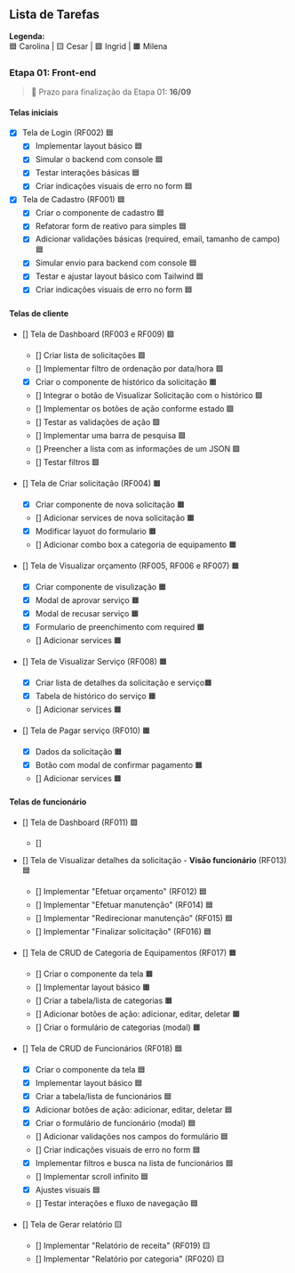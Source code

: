 ## Lista de Tarefas

**Legenda:**  
🟦 Carolina | 🟨 Cesar | 🟩 Ingrid | 🟧 Milena 

### Etapa 01: Front-end 

> 📅 Prazo para finalização da Etapa 01: **16/09**

#### Telas iniciais
- [x] Tela de Login (RF002) 🟦
  - [x] Implementar layout básico 🟦
  - [x] Simular o backend com console 🟦
  - [x] Testar interações básicas 🟦
  - [x] Criar indicações visuais de erro no form 🟦

- [x] Tela de Cadastro (RF001) 🟦
  - [x] Criar o componente de cadastro 🟦
  - [x] Refatorar form de reativo para simples 🟦
  - [x] Adicionar validações básicas (required, email, tamanho de campo) 🟦
  - [x] Simular envio para backend com console 🟦
  - [x] Testar e ajustar layout básico com Tailwind 🟦
  - [x] Criar indicações visuais de erro no form 🟦

#### Telas de cliente
- [] Tela de Dashboard (RF003 e RF009) 🟩
  - [] Criar lista de solicitações 🟩
  - [] Implementar filtro de ordenação por data/hora 🟩
  - [x] Criar o componente de histórico da solicitação 🟧
  - [] Integrar o botão de Visualizar Solicitação com o histórico 🟩
  - [] Implementar os botões de ação conforme estado  🟩
  - [] Testar as validações de ação  🟩
  - [] Implementar uma barra de pesquisa  🟩
  - [] Preencher a lista com as informações de um JSON  🟩
  - [] Testar filtros  🟩

- [] Tela de Criar solicitação (RF004) 🟧
  - [x] Criar componente de nova solicitação 🟧
  - [] Adicionar services de nova solicitação 🟧
  - [x] Modificar layuot do formulario 🟧
  - [] Adicionar combo box a categoria de equipamento 🟧

- [] Tela de Visualizar orçamento (RF005, RF006 e RF007) 🟧
  - [x] Criar componente de visulização 🟧
  - [x] Modal de aprovar serviço 🟧
  - [x] Modal de recusar serviço 🟧
  - [x] Formulario de preenchimento com required 🟧
  - [] Adicionar services 🟧

- [] Tela de Visualizar Serviço (RF008) 🟧
  - [x] Criar lista de detalhes da solicitação e serviço🟧
  - [x] Tabela de histórico do serviço 🟧
  - [] Adicionar services 🟧

- [] Tela de Pagar serviço (RF010) 🟧
  - [x] Dados da solicitação 🟧
  - [x] Botão com modal de confirmar pagamento 🟧
  - [] Adicionar services 🟧

#### Telas de funcionário
- [] Tela de Dashboard (RF011) 🟩
  - [] 

- [] Tela de Visualizar detalhes da solicitação - **Visão funcionário** (RF013) 🟦
  - [] Implementar "Efetuar orçamento" (RF012) 🟦
  - [] Implementar "Efetuar manutenção" (RF014) 🟦
  - [] Implementar "Redirecionar manutenção" (RF015) 🟦
  - [] Implementar "Finalizar solicitação" (RF016) 🟦

- [] Tela de CRUD de Categoria de Equipamentos (RF017) 🟧
  - [] Criar o componente da tela 🟧
  - [] Implementar layout básico 🟧
  - [] Criar a tabela/lista de categorias 🟧
  - [] Adicionar botões de ação: adicionar, editar, deletar 🟧
  - [] Criar o formulário de categorias (modal) 🟧

- [] Tela de CRUD de Funcionários (RF018) 🟦
  - [x] Criar o componente da tela 🟦
  - [x] Implementar layout básico 🟦
  - [x] Criar a tabela/lista de funcionários 🟦
  - [x] Adicionar botões de ação: adicionar, editar, deletar 🟦
  - [x] Criar o formulário de funcionário (modal) 🟦
  - [] Adicionar validações nos campos do formulário 🟦
  - [] Criar indicações visuais de erro no form 🟦
  - [x] Implementar filtros e busca na lista de funcionários 🟦
  - [] Implementar scroll infinito 🟦
  - [x] Ajustes visuais 🟦
  - [] Testar interações e fluxo de navegação 🟦

- [] Tela de Gerar relatório 🟨
  - [] Implementar "Relatório de receita" (RF019) 🟨
  - [] Implementar "Relatório por categoria" (RF020) 🟨